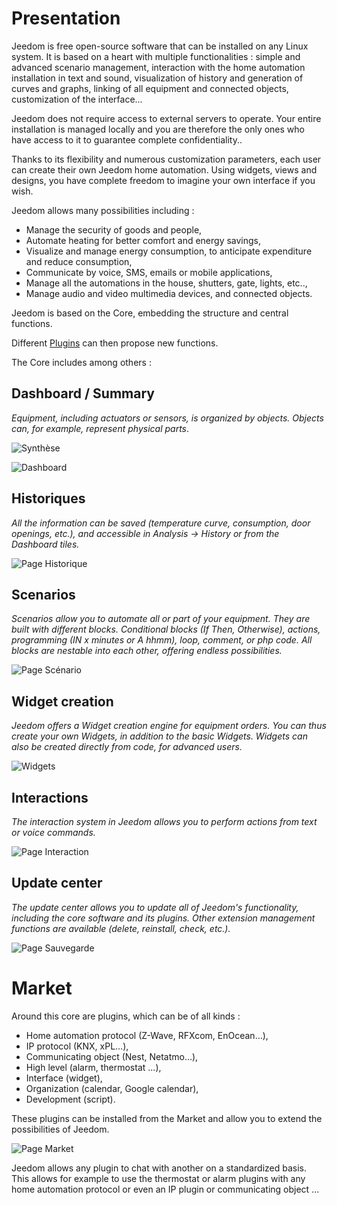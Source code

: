 # Presentation

Jeedom is free open-source software that can be installed on any Linux system. It is based on a heart with multiple functionalities : simple and advanced scenario management, interaction with the home automation installation in text and sound, visualization of history and generation of curves and graphs, linking of all equipment and connected objects, customization of the interface...

Jeedom does not require access to external servers to operate. Your entire installation is managed locally and you are therefore the only ones who have access to it to guarantee complete confidentiality..

Thanks to its flexibility and numerous customization parameters, each user can create their own Jeedom home automation. Using widgets, views and designs, you have complete freedom to imagine your own interface if you wish.

Jeedom allows many possibilities including :

- Manage the security of goods and people,
- Automate heating for better comfort and energy savings,
- Visualize and manage energy consumption, to anticipate expenditure and reduce consumption,
- Communicate by voice, SMS, emails or mobile applications,
- Manage all the automations in the house, shutters, gate, lights, etc..,
- Manage audio and video multimedia devices, and connected objects.


Jeedom is based on the Core, embedding the structure and central functions.

Different [Plugins](https://market.jeedom.com) can then propose new functions.

The Core includes among others :

## Dashboard / Summary

*Equipment, including actuators or sensors, is organized by objects. Objects can, for example, represent physical parts*.

![Synthèse](images/doc-presentation-synthese.jpg)

![Dashboard](images/doc-presentation-dashboard.jpg)


## Historiques

*All the information can be saved (temperature curve, consumption, door openings, etc.), and accessible in Analysis → History or from the Dashboard tiles.*

![Page Historique](images/doc-presentation-historique.jpg)

## Scenarios

*Scenarios allow you to automate all or part of your equipment. They are built with different blocks. Conditional blocks (If Then, Otherwise), actions, programming (IN x minutes or A hhmm), loop, comment, or php code. All blocks are nestable into each other, offering endless possibilities.*

![Page Scénario](images/doc-presentation-scenario.jpg)

## Widget creation

*Jeedom offers a Widget creation engine for equipment orders. You can thus create your own Widgets, in addition to the basic Widgets. Widgets can also be created directly from code, for advanced users.*

![Widgets](images/doc-presentation-widgets.jpg)

## Interactions

*The interaction system in Jeedom allows you to perform actions from text or voice commands.*

![Page Interaction](images/doc-presentation-interaction.jpg)

## Update center

*The update center allows you to update all of Jeedom's functionality, including the core software and its plugins. Other extension management functions are available (delete, reinstall, check, etc.).*

![Page Sauvegarde](images/doc-presentation-update.jpg)


# Market

Around this core are plugins, which can be of all kinds :

-   Home automation protocol (Z-Wave, RFXcom, EnOcean…),
-   IP protocol (KNX, xPL…),
-   Communicating object (Nest, Netatmo…),
-   High level (alarm, thermostat ...),
-   Interface (widget),
-   Organization (calendar, Google calendar),
-   Development (script).

These plugins can be installed from the Market and allow you to extend the possibilities of Jeedom.

![Page Market](images/doc-presentation-market.jpg)

Jeedom allows any plugin to chat with another on a standardized basis. This allows for example to use the thermostat or alarm plugins with any home automation protocol or even an IP plugin or communicating object ...

